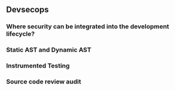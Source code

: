 ## Devsecops

### Where security can be integrated into the development lifecycle?

### Static AST and Dynamic AST

### Instrumented Testing

### Source code review audit


